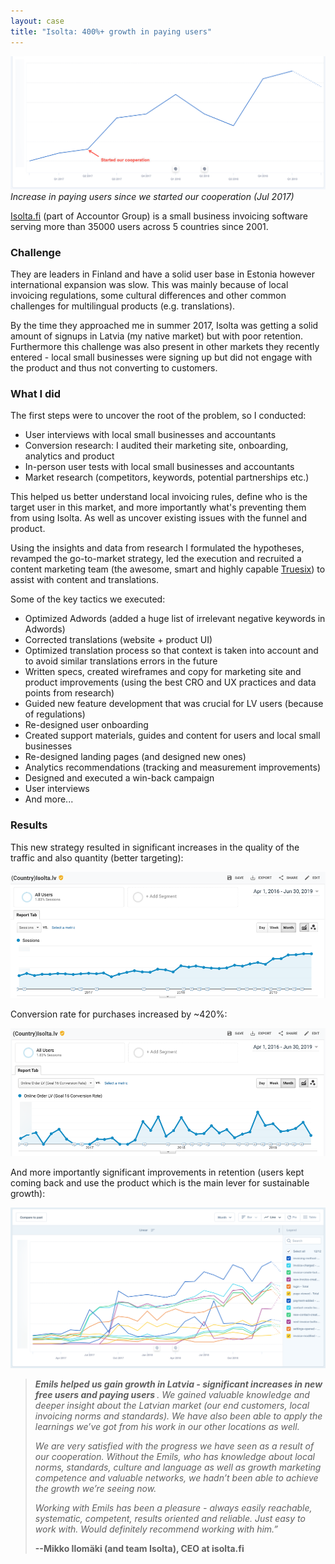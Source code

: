 ```yaml
---
layout: case
title: "Isolta: 400%+ growth in paying users"
---
```


![Isolta_growth_mixpanel](/images/isolta_mixpanel_user_growth.png)
*Increase in paying users since we started our cooperation (Jul 2017)*

[Isolta.fi](https://www.isolta.fi/) (part of Accountor Group) is a small business invoicing software serving more than 35000 users across 5 countries since 2001.

### Challenge

They are leaders in Finland and have a solid user base in Estonia however international expansion was slow. This was mainly because of local invoicing regulations, some cultural differences and other common challenges for multilingual products (e.g. translations).

By the time they approached me in summer 2017, Isolta was getting a solid amount of signups in Latvia (my native market) but with poor retention. Furthermore this challenge was also present in other markets they recently entered - local small businesses were signing up but did not engage with the product and thus not converting to customers.


### What I did

The first steps were to uncover the root of the problem, so I conducted: 

* User interviews with local small businesses and accountants 
* Conversion research: I audited their marketing site, onboarding, analytics and product
* In-person user tests with local small businesses and accountants
* Market research (competitors, keywords, potential partnerships etc.)

This helped us better understand local invoicing rules, define who is the target user in this market, and more importantly what's preventing them from using Isolta. As well as uncover existing issues with the funnel and product.

Using the insights and data from research I formulated the hypotheses, revamped the go-to-market strategy, led the execution and recruited a content marketing team (the awesome, smart and highly capable [Truesix](https://truesix.co/)) to assist with content and translations. 

Some of the key tactics we executed:
*  Optimized Adwords (added a huge list of irrelevant negative keywords in Adwords)
*  Corrected translations (website + product UI) 
*  Optimized translation process so that context is taken into account and to avoid similar translations errors in the future
*  Written specs, created wireframes and copy for marketing site and product improvements (using the best CRO and UX practices and data points from research)
*  Guided new feature development that was crucial for LV users (because of regulations)
*  Re-designed user onboarding 
*  Created support materials, guides and content for users and local small businesses 
*  Re-designed landing pages (and designed new ones) 
*  Analytics recommendations (tracking and measurement improvements)
*  Designed and executed a win-back campaign 
*  User interviews
*  And more...

### Results

This new strategy resulted in significant increases in the quality of the traffic and also quantity (better targeting):

<img src="/images/isolta_traffic.png">

Conversion rate for purchases increased by ~420%:

<img src="/images/isolta_purchase_cr.png">

And more importantly significant improvements in retention (users kept coming back and use the product which is the main lever for sustainable growth):

<img src="/images/isolta_retention.png">

>*<strong> Emils helped us gain growth in Latvia - significant increases in new free users and paying users </strong>. We gained valuable knowledge and deeper insight about the Latvian market (our end customers, local invoicing norms and standards). We have also been able to apply the learnings we’ve got from his work in our other locations as well.*
>
>*We are very satisfied with the progress we have seen as a result of our cooperation. Without the Emils, who has knowledge about local norms, standards, culture and language as well as growth marketing competence and valuable networks, we hadn’t been able to achieve the growth we’re seeing now.*
>
>*Working with Emils has been a pleasure - always easily reachable, systematic, competent, results oriented and reliable. Just easy to work with. Would definitely recommend working with him.”*
>
> <strong> --Mikko Ilomäki (and team Isolta), CEO at isolta.fi </strong>
